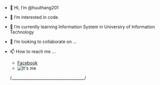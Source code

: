 - 👋 Hi, I’m @huuthang201
- 👀 I’m interested in code.
- 🌱 I’m currently learning Information System in Universiry of Information Technology
- 💞️ I’m looking to collaborate on ...
- 📫 How to reach me ...
  - [Facebook](https://www.facebook.com/ht3tiz)
  - ![It's me](https://1.bp.blogspot.com/-K5-Qi5yHu1k/YOz6OoWk07I/AAAAAAAACIE/__R31A1Be1IrG8QUTZ4z7u2WWXR62LeNACLcBGAsYHQ/w640-h358/ofica.png)
  
  /*_____________________________________*/
<!---
huuthang201/huuthang201 is a ✨ special ✨ repository because its `README.md` (this file) appears on your GitHub profile.
You can click the Preview link to take a look at your changes.
--->
